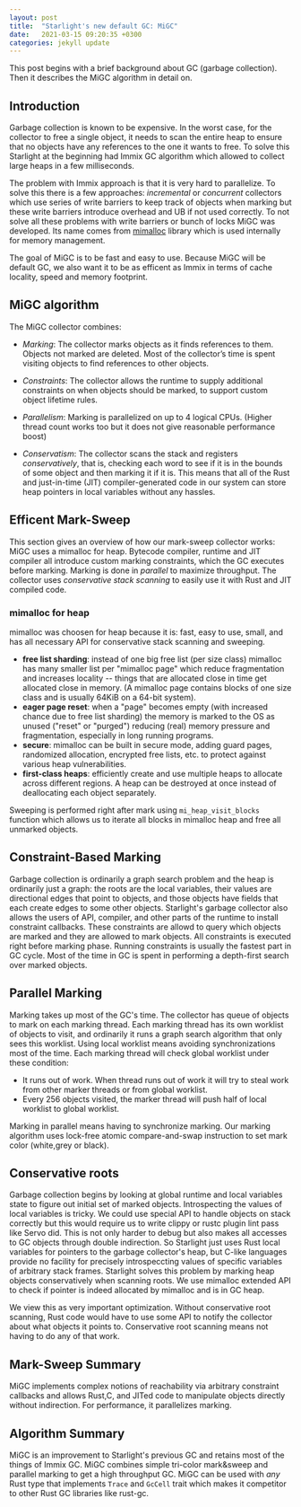 ```yaml
---
layout: post
title:  "Starlight's new default GC: MiGC"
date:   2021-03-15 09:20:35 +0300
categories: jekyll update
---
```


This post begins with a brief background about GC (garbage collection). Then it describes the MiGC algorithm in detail on. 

## Introduction

Garbage collection is known to be expensive. In the worst case, for the collector to free a single object, it needs to scan the entire heap to ensure that no objects have any references to the one it wants to free. To solve this Starlight at the beginning had Immix GC algorithm which allowed to collect large heaps in a few milliseconds. 


The problem with Immix approach is that it is very hard to parallelize. To solve this there is a few approaches: *incremental* or *concurrent* collectors which use series of write barriers to keep track of objects when marking but these write barriers introduce overhead and UB if not used correctly. To not solve all these problems with write barriers or bunch of locks MiGC was developed. Its name comes from [mimalloc](https://github.com/microsoft/mimalloc) library which is used internally for memory management.  


The goal of MiGC is to be fast and easy to use. Because MiGC will be default GC, we also want it to be as efficent as Immix in terms of cache 
locality, speed and memory footprint.


## MiGC algorithm

The MiGC collector combines: 
- *Marking*: The collector marks objects as it finds references to them. Objects not marked are deleted. Most of the collector’s time is spent visiting objects to find references to other objects.

- *Constraints*: The collector allows the runtime to supply additional constraints on when objects should be marked, to support custom object lifetime rules.
- *Parallelism*: Marking is parallelized on up to 4 logical CPUs. (Higher thread count works too but it does not give reasonable performance boost)

- *Conservatism*: The collector scans the stack and registers *conservatively*, that is, checking each word to see if it is in the bounds of some object and then marking it if it is. This means that all of the Rust and just-in-time (JIT) compiler-generated code in our system can store heap pointers in local variables without any hassles.

## Efficent Mark-Sweep


This section gives an overview of how our mark-sweep collector works: MiGC uses a mimalloc for heap. Bytecode compiler, runtime and JIT compiler all introduce custom marking constraints, which the GC executes before marking. Marking is done in *parallel* to maximize throughput. The collector uses *conservative stack scanning* to easily use it with Rust and JIT compiled code. 

### mimalloc for heap


mimalloc was choosen for heap because it is: fast, easy to use, small, and has all necessary API for conservative stack scanning and sweeping. 

- **free list sharding**: instead of one big free list (per size class) mimalloc has many smaller list per "mimalloc page" which reduce fragmentation and increases locality -- things that are allocated close in time get allocated close in memory. (A mimalloc page contains blocks of one size class and is usually 64KiB on a 64-bit system).
- **eager page reset**: when a "page" becomes empty (with increased chance due to free list sharding) the memory is marked to the OS as unused ("reset" or "purged") reducing (real) memory pressure and fragmentation, especially in long running programs.
- **secure**: mimalloc can be built in secure mode, adding guard pages, randomized allocation, encrypted free lists, etc. to protect against various heap vulnerabilities.
- **first-class heaps**: efficiently create and use multiple heaps to allocate across different regions. A heap can be destroyed at once instead of deallocating each object separately.

Sweeping is performed right after mark using `mi_heap_visit_blocks` function which allows us to iterate all blocks in mimalloc heap and free all unmarked objects.

## Constraint-Based Marking
Garbage collection is ordinarily a graph search problem and the heap is ordinarily just a graph: the roots are the local variables, their values are directional edges that point to objects, and those objects have fields that each create edges to some other objects. Starlight's garbage collector also allows the users of API, compiler, and other parts of the runtime to install constraint callbacks. These constraints are allowd to query which objects are marked and they are allowed to mark objects. All constraints is executed right before marking phase. Running constraints is usually the fastest part in GC cycle. Most of the time in GC is spent in performing a depth-first search over marked objects.

## Parallel Marking

Marking takes up most of the GC's time. The collector has queue of objects to mark on each marking thread. Each marking thread has its own worklist of objects to visit, and ordinarily it runs a graph search algorithm that only sees this worklist. Using local worklist means avoiding synchronizations most of the time. Each marking thread will check global worklist under these condition: 
- It runs out of work. When thread runs out of work it will try to steal work from other marker threads or from global worklist.
- Every 256 objects visited, the marker thread will push half of local worklist to global worklist. 

Marking in parallel means having to synchronize marking. Our marking algorithm uses lock-free atomic compare-and-swap instruction to set mark color (white,grey or black).


## Conservative roots


Garbage collection begins by looking at global runtime and local variables state to figure out initial set of marked objects. Introspecting the values of local variables is tricky. We could use special API to handle objects on stack correctly but this would require us to write clippy or rustc plugin lint pass like Servo did. This is not only harder to debug but also makes all accesses to GC objects through double indirection. So Starlight just uses Rust local variables for pointers to the garbage collector's heap, but C-like languages provide no facility for precisely introspeccting values of specific variables of arbitrary stack frames. Starlight solves this problem by marking heap objects conservatively when scanning roots. We use mimalloc extended API to check if pointer is indeed allocated by mimalloc and is in GC heap. 


We view this as very important optimization. Without conservative root scanning, Rust code would have to use some API to notify the collector about what objects it points to. Conservative root scanning means not having to do any of that work. 

## Mark-Sweep Summary
MiGC implements complex notions of reachability via arbitrary constraint callbacks and allows Rust,C, and JITed code to manipulate objects directly without indirection. For performance, it parallelizes marking. 

## Algorithm Summary

MiGC is an improvement to Starlight's previous GC and retains most of the things of Immix GC. MiGC combines simple tri-color mark&sweep and parallel marking to get a high throughput GC. MiGC can be used with *any* Rust type that implements `Trace` and `GcCell` trait which makes it competitor to other Rust GC libraries like rust-gc. 